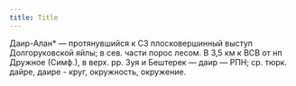 ```yaml
---
title: Title
---
```


Даир-Алан* — протянувшийся к СЗ плосковершинный выступ Долгоруковской яйлы; в
сев. части порос лесом. В 3,5 км к ВСВ от нп Дружное (Симф.), в верх. рр. Зуя и
Бештерек — даир — РПН; ср. тюрк. дайре, даире - круг, окружность, окружение.
